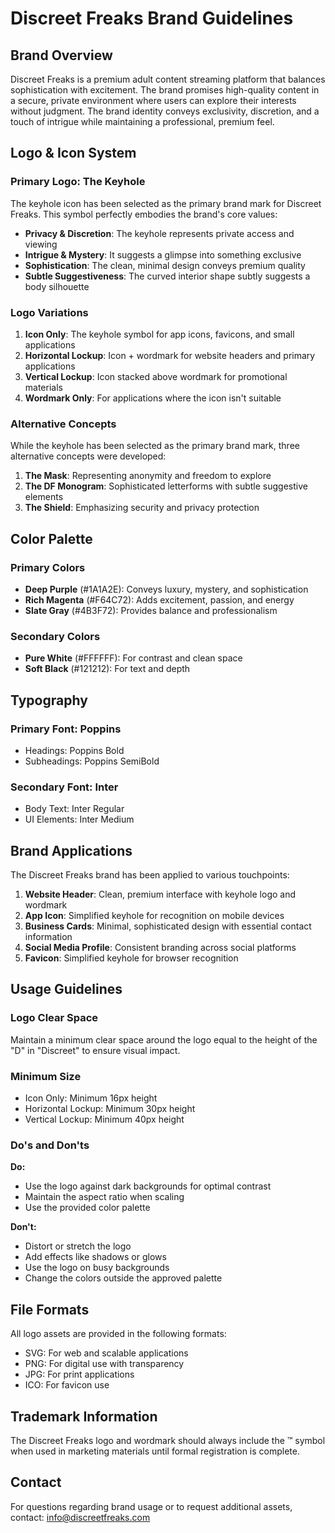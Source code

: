 # Discreet Freaks Brand Guidelines

## Brand Overview

Discreet Freaks is a premium adult content streaming platform that balances sophistication with excitement. The brand promises high-quality content in a secure, private environment where users can explore their interests without judgment. The brand identity conveys exclusivity, discretion, and a touch of intrigue while maintaining a professional, premium feel.

## Logo & Icon System

### Primary Logo: The Keyhole

The keyhole icon has been selected as the primary brand mark for Discreet Freaks. This symbol perfectly embodies the brand's core values:

- **Privacy & Discretion**: The keyhole represents private access and viewing
- **Intrigue & Mystery**: It suggests a glimpse into something exclusive
- **Sophistication**: The clean, minimal design conveys premium quality
- **Subtle Suggestiveness**: The curved interior shape subtly suggests a body silhouette

### Logo Variations

1. **Icon Only**: The keyhole symbol for app icons, favicons, and small applications
2. **Horizontal Lockup**: Icon + wordmark for website headers and primary applications
3. **Vertical Lockup**: Icon stacked above wordmark for promotional materials
4. **Wordmark Only**: For applications where the icon isn't suitable

### Alternative Concepts

While the keyhole has been selected as the primary brand mark, three alternative concepts were developed:

1. **The Mask**: Representing anonymity and freedom to explore
2. **The DF Monogram**: Sophisticated letterforms with subtle suggestive elements
3. **The Shield**: Emphasizing security and privacy protection

## Color Palette

### Primary Colors

- **Deep Purple** (#1A1A2E): Conveys luxury, mystery, and sophistication
- **Rich Magenta** (#F64C72): Adds excitement, passion, and energy
- **Slate Gray** (#4B3F72): Provides balance and professionalism

### Secondary Colors

- **Pure White** (#FFFFFF): For contrast and clean space
- **Soft Black** (#121212): For text and depth

## Typography

### Primary Font: Poppins

- Headings: Poppins Bold
- Subheadings: Poppins SemiBold

### Secondary Font: Inter

- Body Text: Inter Regular
- UI Elements: Inter Medium

## Brand Applications

The Discreet Freaks brand has been applied to various touchpoints:

1. **Website Header**: Clean, premium interface with keyhole logo and wordmark
2. **App Icon**: Simplified keyhole for recognition on mobile devices
3. **Business Cards**: Minimal, sophisticated design with essential contact information
4. **Social Media Profile**: Consistent branding across social platforms
5. **Favicon**: Simplified keyhole for browser recognition

## Usage Guidelines

### Logo Clear Space

Maintain a minimum clear space around the logo equal to the height of the "D" in "Discreet" to ensure visual impact.

### Minimum Size

- Icon Only: Minimum 16px height
- Horizontal Lockup: Minimum 30px height
- Vertical Lockup: Minimum 40px height

### Do's and Don'ts

**Do:**
- Use the logo against dark backgrounds for optimal contrast
- Maintain the aspect ratio when scaling
- Use the provided color palette

**Don't:**
- Distort or stretch the logo
- Add effects like shadows or glows
- Use the logo on busy backgrounds
- Change the colors outside the approved palette

## File Formats

All logo assets are provided in the following formats:

- SVG: For web and scalable applications
- PNG: For digital use with transparency
- JPG: For print applications
- ICO: For favicon use

## Trademark Information

The Discreet Freaks logo and wordmark should always include the ™ symbol when used in marketing materials until formal registration is complete.

## Contact

For questions regarding brand usage or to request additional assets, contact:
info@discreetfreaks.com
